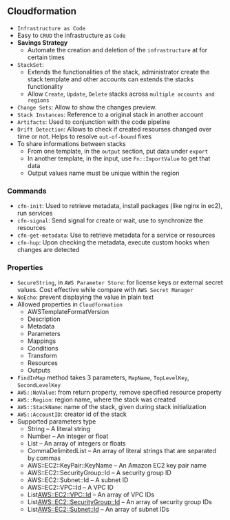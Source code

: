 ## Cloudformation

- `Infrastructure as Code`
- Easy to `CRUD` the infrastructure as `Code`
- **Savings Strategy**
  - Automate the creation and deletion of the `infrastructure` at for certain times
- `StackSet`:
  - Extends the functionalities of the stack, administrator create the stack template and other accounts can extends the stacks functionality
  - Allow `Create`, `Update`, `Delete` stacks across `multiple accounts and regions`
- `Change Sets`: Allow to show the changes preview.
- `Stack Instances`: Reference to a original stack in another account
- `Artifacts`: Used to conjunction with the code pipeline
- `Drift Detection`: Allows to check if created resourses changed over time or not. Helps to resolve `out-of-bound` fixes
- To share informations between stacks
  - From one template, in the `output` section, put data under `export`
  - In another template, in the input, use `Fn::ImportValue` to get that data
  - Output values name must be unique within the region

### Commands

- `cfn-init`: Used to retrieve metadata, install packages (like nginx in ec2), run services
- `cfn-signal`: Send signal for create or wait, use to synchronize the resources
- `cfn-get-metadata`: Use to retrieve metadata for a service or resources
- `cfn-hup`: Upon checking the metadata, execute custom hooks when changes are detected

### Properties

- `SecureString`, in `AWS Parameter Store`: for license keys or external secret values. Cost effective while compare with `AWS Secret Manager`
- `NoEcho`: prevent displaying the value in plain text
- Allowed properties in `Cloudformation`
  - AWSTemplateFormatVersion
  - Description
  - Metadata
  - Parameters
  - Mappings
  - Conditions
  - Transform
  - Resources
  - Outputs
- `FindInMap` method takes 3 parameters, `MapName`, `TopLevelKey`, `SecondLevelKey`
- `AWS::NoValue`: from return property, remove specified resource property
- `AWS::Region`: region name, where the stack was created
- `AWS::StackName`: name of the stack, given during stack initialization
- `AWS::AccountID`: creator id of the stack
- Supported parameters type
  - String – A literal string
  - Number – An integer or float
  - List<Number> – An array of integers or floats
  - CommaDelimitedList – An array of literal strings that are separated by commas
  - AWS::EC2::KeyPair::KeyName – An Amazon EC2 key pair name
  - AWS::EC2::SecurityGroup::Id – A security group ID
  - AWS::EC2::Subnet::Id – A subnet ID
  - AWS::EC2::VPC::Id – A VPC ID
  - List<AWS::EC2::VPC::Id> – An array of VPC IDs
  - List<AWS::EC2::SecurityGroup::Id> – An array of security group IDs
  - List<AWS::EC2::Subnet::Id> – An array of subnet IDs

